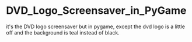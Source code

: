 # DVD_Logo_Screensaver_in_PyGame
it's the DVD logo screensaver but in pygame, except the dvd logo is a little off and the background is teal instead of black.

